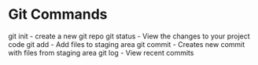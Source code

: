 # Git Commands

git init - create a new git repo
git status - View the changes to your project code
git add - Add files to staging area
git commit - Creates new commit with files from staging area
git log - View recent commits
